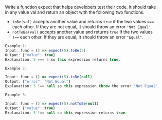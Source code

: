 Write a function expect that helps developers test their code. It should take in any value val and return an object with the following two functions.

- `toBe(val)` accepts another value and returns `true` if the two values `===` each other. If they are not equal, it should throw an error `"Not Equal"`.
- `notToBe(val)` accepts another value and returns `true` if the two values `!==` each other. If they are equal, it should throw an error `"Equal"`.
 

```javascript
Example 1:
Input: func = () => expect(5).toBe(5)
Output: {"value": true}
Explanation: 5 === 5 so this expression returns true.
```
```javascript
Example 2:

Input: func = () => expect(5).toBe(null)
Output: {"error": "Not Equal"}
Explanation: 5 !== null so this expression throw the error "Not Equal".
```
```javascript
Example 3:

Input: func = () => expect(5).notToBe(null)
Output: {"value": true}
Explanation: 5 !== null so this expression returns true.
```
